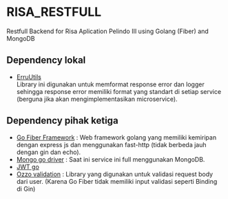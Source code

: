 # RISA_RESTFULL

Restfull Backend for Risa Aplication Pelindo III using Golang (Fiber) and MongoDB

## Dependency lokal

- [ErruUtils](https://github.com/muchlist/erru_utils_go)  
  Library ini digunakan untuk memformat response error dan logger sehingga response error memiliki format yang standart di setiap service (berguna jika akan mengimplementasikan microservice).

## Dependency pihak ketiga

- [Go Fiber Framework](https://github.com/gofiber/fiber/v2) : Web framework golang yang memiliki kemiripan dengan express js dan menggunakan fast-http (tidak berbeda jauh dengan gin dan echo).
- [Mongo go driver](https://go.mongodb.org/mongo-driver) : Saat ini service ini full menggunakan MongoDB.
- [JWT go](https://github.com/dgrijalva/jwt-go)
- [Ozzo validation](github.com/go-ozzo/ozzo-validation/v4) : Library yang digunakan untuk validasi request body dari user. (Karena Go Fiber tidak memiliki input validasi seperti Binding di Gin)